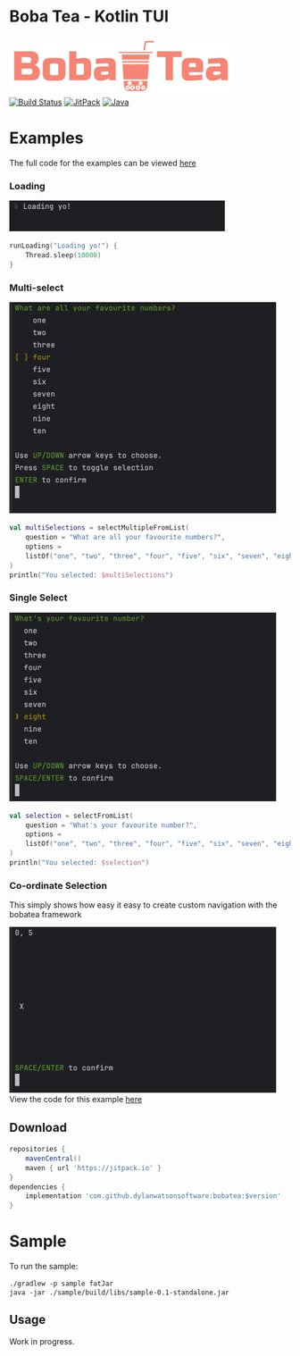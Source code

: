 # Boba Tea - Kotlin TUI

<p>
    <a href="https://github.com/dylanwatsonsoftware/bobatea"><img src="https://raw.githubusercontent.com/dylanwatsonsoftware/bobatea/refs/heads/main/bobatea.png" width="400" alt="Boba Tea"/></a><br/>
    <a href="https://github.com/dylanwatsonsoftware/bobatea/actions"><img src="https://github.com/dylanwatsonsoftware/bobatea/actions/workflows/build.yml/badge.svg" alt="Build Status"/></a>
    <a href="https://jitpack.io/#dylanwatsonsoftware/bobatea"><img src="https://jitpack.io/v/dylanwatsonsoftware/bobatea.svg" alt="JitPack"/></a>
    <a href="https://docs.oracle.com/javase/8/"><img src="https://img.shields.io/badge/java-11+-informational" alt="Java"/></a>
</p>

# Examples
The full code for the examples can be viewed [here](https://github.com/dylanwatsonsoftware/bobatea/blob/main/sample/src/main/kotlin/com/example/App.kt)

### Loading
<img src="https://raw.githubusercontent.com/dylanwatsonsoftware/bobatea/refs/heads/main/images/loading.gif" /><br/>
```kotlin
runLoading("Loading yo!") {
    Thread.sleep(10000)
}
```

### Multi-select
<img src="https://raw.githubusercontent.com/dylanwatsonsoftware/bobatea/refs/heads/main/images/multiselect.gif" /><br/>
```kotlin
val multiSelections = selectMultipleFromList(
    question = "What are all your favourite numbers?",
    options =
    listOf("one", "two", "three", "four", "five", "six", "seven", "eight", "nine", "ten"),
)
println("You selected: $multiSelections")
```
### Single Select
<img src="https://raw.githubusercontent.com/dylanwatsonsoftware/bobatea/refs/heads/main/images/singleselect.gif" /><br/>
```kotlin
val selection = selectFromList(
    question = "What's your favourite number?",
    options =
    listOf("one", "two", "three", "four", "five", "six", "seven", "eight", "nine", "ten"),
)
println("You selected: $selection")
```

### Co-ordinate Selection
This simply shows how easy it easy to create custom navigation with the bobatea framework

<img src="https://raw.githubusercontent.com/dylanwatsonsoftware/bobatea/refs/heads/main/images/coords.gif" /><br/>
View the code for this example [here](https://github.com/dylanwatsonsoftware/bobatea/blob/main/sample/src/main/kotlin/com/example/App.kt#L65-L103)

## Download

```gradle
repositories {
    mavenCentral()
    maven { url 'https://jitpack.io' }
}
dependencies {
    implementation 'com.github.dylanwatsonsoftware:bobatea:$version'
}
```

# Sample

To run the sample:
```shell
./gradlew -p sample fatJar
java -jar ./sample/build/libs/sample-0.1-standalone.jar
```

## Usage

Work in progress.

